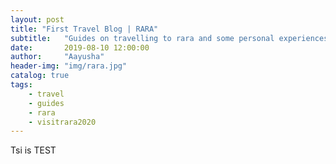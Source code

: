 ```yaml
---
layout: post
title: "First Travel Blog | RARA"
subtitle:   "Guides on travelling to rara and some personal experiences "
date:       2019-08-10 12:00:00
author:     "Aayusha"
header-img: "img/rara.jpg"
catalog: true
tags:
    - travel
    - guides
    - rara
    - visitrara2020
---
```


Tsi is TEST
